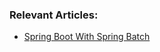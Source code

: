### Relevant Articles:

- [Spring Boot With Spring Batch](https://www.surya.com/spring-boot-spring-batch)
